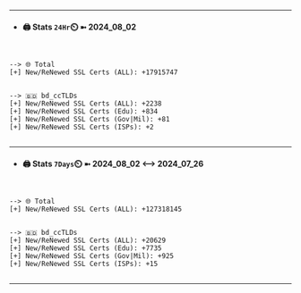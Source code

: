 

---
- #### 🖨️ **Stats** `24Hr`⏲️ ➼ 2024_08_02
```console


--> 🌐 Total
[+] New/ReNewed SSL Certs (ALL): +17915747


--> 🇧🇩 bd_ccTLDs
[+] New/ReNewed SSL Certs (ALL): +2238
[+] New/ReNewed SSL Certs (Edu): +834
[+] New/ReNewed SSL Certs (Gov|Mil): +81
[+] New/ReNewed SSL Certs (ISPs): +2


```

---
- #### 🖨️ **Stats** `7Days`⏲️ ➼ 2024_08_02 <--> 2024_07_26
```console


--> 🌐 Total
[+] New/ReNewed SSL Certs (ALL): +127318145


--> 🇧🇩 bd_ccTLDs
[+] New/ReNewed SSL Certs (ALL): +20629
[+] New/ReNewed SSL Certs (Edu): +7735
[+] New/ReNewed SSL Certs (Gov|Mil): +925
[+] New/ReNewed SSL Certs (ISPs): +15


```

---

